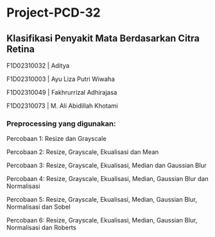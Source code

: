 # Project-PCD-32

## Klasifikasi Penyakit Mata Berdasarkan Citra Retina 

F1D02310032 | Aditya

F1D02310003 | Ayu Liza Putri Wiwaha

F1D02310049 | Fakhrurrizal Adhirajasa

F1D02310073 | M. Ali Abidillah Khotami

### Preprocessing yang digunakan:

Percobaan 1: Resize dan Grayscale

Percobaan 2: Resize, Grayscale, Ekualisasi dan Mean

Percobaan 3: Resize, Grayscale, Ekualisasi, Median dan Gaussian Blur

Percobaan 4: Resize, Grayscale, Ekualisasi, Median, Gaussian Blur dan Normalisasi

Percobaan 5: Resize, Grayscale, Ekualisasi, Median, Gaussian Blur, Normalisasi dan Sobel

Percobaan 6: Resize, Grayscale, Ekualisasi, Median, Gaussian Blur, Normalisasi dan Roberts